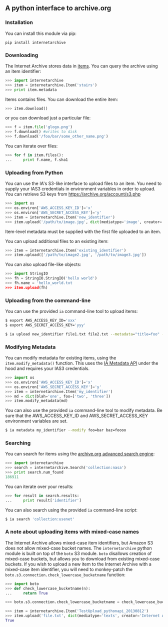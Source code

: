 ## A python interface to archive.org ##

### Installation ###

You can install this module via pip:

`pip install internetarchive`


### Downloading ###

The Internet Archive stores data in [items](http://blog.archive.org/2011/03/31/how-archive-org-items-are-structured/ "How Archive.org items are structured").
You can query the archive using an item identifier:

```python
>>> import internetarchive
>>> item = internetarchive.Item('stairs')
>>> print item.metadata
```

Items contains files. You can download the entire item:

```python
>>> item.download()
```

or you can download just a particular file:

```python
>>> f = item.file('glogo.png')
>>> f.download() #writes to disk
>>> f.download('/foo/bar/some_other_name.png')
```

You can iterate over files:

```python
>>> for f in item.files():
...     print f.name, f.sha1
```


### Uploading from Python ###

You can use the IA's S3-like interface to upload files to an item.
You need to supply your IAS3 credentials in environment variables in order to upload.
You can retrieve S3 keys from https://archive.org/account/s3.php

```python
>>> import os
>>> os.environ['AWS_ACCESS_KEY_ID']='x'
>>> os.environ['AWS_SECRET_ACCESS_KEY']='y'
>>> item = internetarchive.Item('new_identifier')
>>> item.upload('/path/to/image.jpg', dict(mediatype='image', creator='Jake Johnson'))
```

Item-level metadata must be supplied with the first file uploaded to an item.

You can upload additional files to an existing item:

```python
>>> item = internetarchive.Item('existing_identifier')
>>> item.upload(['/path/to/image2.jpg', '/path/to/image3.jpg'])
```

You can also upload file-like objects:

```python
>>> import StringIO
>>> fh = StringIO.StringIO('hello world')
>>> fh.name = 'hello_world.txt
>>> item.upload(fh)
```


### Uploading from the command-line ###

You can use the provided `ia` command-line tool to upload items:

```bash
$ export AWS_ACCESS_KEY_ID='xxx'
$ export AWS_SECRET_ACCESS_KEY='yyy'

$ ia upload new_identifier file1.txt file2.txt --metadata="title=foo" --metadata="blah=arg"
```


### Modifying Metadata ###

You can modify metadata for existing items, using the `item.modify_metadata()` function.
This uses the [IA Metadata API](http://blog.archive.org/2013/07/04/metadata-api/) under the
hood and requires your IAS3 credentials.

```python
>>> import os
>>> os.environ['AWS_ACCESS_KEY_ID']='x'
>>> os.environ['AWS_SECRET_ACCESS_KEY']='y'
>>> item = internetarchive.Item('my_identifier')
>>> md = dict(blah='one', foo=['two', 'three'])
>>> item.modify_metadata(md)
```

You can also use the provided `ia` command-line tool to modify metadata. Be sure that the
AWS_ACCESS_KEY_ID and AWS_SECRET_ACCESS_KEY environment variables are set.

```bash
$ ia metadata my_identifier --modify foo=bar baz=foooo
```


### Searching ###

You can search for items using the [archive.org advanced search engine](https://archive.org/advancedsearch.php):

```python
>>> import internetarchive
>>> search = internetarchive.Search('collection:nasa')
>>> print search.num_found
186911
```

You can iterate over your results:
```python
>>> for result in search.results:
...     print result['identifier']
```

You can also search using the provided `ia` command-line script:
```bash
$ ia search 'collection:usenet'
```


### A note about uploading items with mixed-case names ###

The Internet Archive allows mixed-case item identifiers, but Amazon S3 does not allow
mixed-case bucket names. The `internetarchive` python module is built on top of the
`boto` S3 module. `boto` disallows creation of mixed-case buckets, but allows you to
download from existing mixed-case buckets. If you wish to upload a new item to the
Internet Archive with a mixed-case item identifier, you will need to monkey-patch
the `boto.s3.connection.check_lowercase_bucketname` function:

```python
>>> import boto
>>> def check_lowercase_bucketname(n):
...     return True

>>> boto.s3.connection.check_lowercase_bucketname = check_lowercase_bucketname

>>> item = internetarchive.Item('TestUpload_pythonapi_20130812')
>>> item.upload('file.txt', dict(mediatype='texts', creator='Internet Archive'))
True
```
